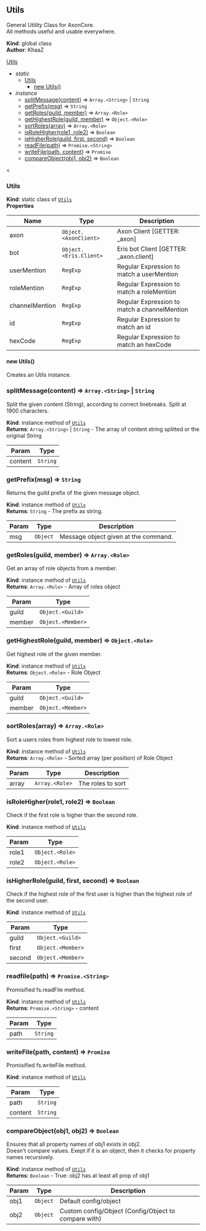 <a id="utils"></a>

## Utils
General Utility Class for AxonCore.  
All methods useful and usable everywhere.

**Kind**: global class  
**Author**: KhaaZ  

[Utils](#Utils)
- _static_
  - [Utils](#Utils)
    - [new Utils()](#Utils_new)
- _instance_
  - [splitMessage(content)](#splitMessage) ⇒ <code>Array.&lt;String&gt;</code> \| <code>String</code>
  - [getPrefix(msg)](#getPrefix) ⇒ <code>String</code>
  - [getRoles(guild, member)](#getRoles) ⇒ <code>Array.&lt;Role&gt;</code>
  - [getHighestRole(guild, member)](#getHighestRole) ⇒ <code>Object.&lt;Role&gt;</code>
  - [sortRoles(array)](#sortRoles) ⇒ <code>Array.&lt;Role&gt;</code>
  - [isRoleHigher(role1, role2)](#isRoleHigher) ⇒ <code>Boolean</code>
  - [isHigherRole(guild, first, second)](#isHigherRole) ⇒ <code>Boolean</code>
  - [readFile(path)](#readFile) ⇒ <code>Promise.&lt;String&gt;</code>
  - [writeFile(path, content)](#writeFile) ⇒ <code>Promise</code>
  - [compareObject(obj1, obj2)](#compareObject) ⇒ <code>Boolean</code>
    

<<a id="utils"></a>

### Utils
**Kind**: static class of [<code>Utils</code>](#Utils)  
**Properties**

| Name | Type | Description |
| --- | --- | --- |
| axon | <code>Object.&lt;AxonClient&gt;</code> | Axon Client [GETTER: _axon] |
| bot | <code>Object.&lt;Eris.Client&gt;</code> | Eris bot Client [GETTER: _axon.client] |
| userMention | <code>RegExp</code> | Regular Expression to match a userMention |
| roleMention | <code>RegExp</code> | Regular Expression to match a roleMention |
| channelMention | <code>RegExp</code> | Regular Expression to match a channelMention |
| id | <code>RegExp</code> | Regular Expression to match an id |
| hexCode | <code>RegExp</code> | Regular Expression to match an hexCode |

<a id="utils_new"></a>

#### new Utils()
Creates an Utils instance.

<a id="splitmessage"></a>

### splitMessage(content) ⇒ <code>Array.&lt;String&gt;</code> \| <code>String</code>
Split the given content (String), according to correct linebreaks.
Split at 1900 characters.

**Kind**: instance method of [<code>Utils</code>](#Utils)  
**Returns**: <code>Array.&lt;String&gt;</code> \| <code>String</code> - The array of content string splitted or the original String  

| Param | Type |
| --- | --- |
| content | <code>String</code> | 

<a id="getprefix"></a>

### getPrefix(msg) ⇒ <code>String</code>
Returns the guild prefix of the given message object.  

**Kind**: instance method of [<code>Utils</code>](#Utils)  
**Returns**: <code>String</code> - The prefix as string.  

| Param | Type | Description |
| --- | --- | --- |
| msg | <code>Object</code> | Message object given at the command. |

<a id="getroles"></a>

### getRoles(guild, member) ⇒ <code>Array.&lt;Role&gt;</code>
Get an array of role objects from a member.  

**Kind**: instance method of [<code>Utils</code>](#Utils)  
**Returns**: <code>Array.&lt;Role&gt;</code> - Array of roles object  

| Param | Type |
| --- | --- |
| guild | <code>Object.&lt;Guild&gt;</code> | 
| member | <code>Object.&lt;Member&gt;</code> | 

<a id="gethighestrole"></a>

### getHighestRole(guild, member) ⇒ <code>Object.&lt;Role&gt;</code>
Get highest role of the given member.  

**Kind**: instance method of [<code>Utils</code>](#Utils)  
**Returns**: <code>Object.&lt;Role&gt;</code> - Role Object  

| Param | Type |
| --- | --- |
| guild | <code>Object.&lt;Guild&gt;</code> | 
| member | <code>Object.&lt;Member&gt;</code> | 

<a id="sortroles"></a>

### sortRoles(array) ⇒ <code>Array.&lt;Role&gt;</code>
Sort a users roles from highest role to lowest role.  

**Kind**: instance method of [<code>Utils</code>](#Utils)  
**Returns**: <code>Array.&lt;Role&gt;</code> - Sorted array (per position) of Role Object  

| Param | Type | Description |
| --- | --- | --- |
| array | <code>Array.&lt;Role&gt;</code> | The roles to sort |

<a id="isrolehigher"></a>

### isRoleHigher(role1, role2) ⇒ <code>Boolean</code>
Check if the first role is higher than the second role.  

**Kind**: instance method of [<code>Utils</code>](#Utils)  

| Param | Type |
| --- | --- |
| role1 | <code>Object.&lt;Role&gt;</code> | 
| role2 | <code>Object.&lt;Role&gt;</code> | 

<a id="ishigherrole"></a>

### isHigherRole(guild, first, second) ⇒ <code>Boolean</code>
Check if the highest role of the first user is higher than the highest role of the second user.  

**Kind**: instance method of [<code>Utils</code>](#Utils)  

| Param | Type |
| --- | --- |
| guild | <code>Object.&lt;Guild&gt;</code> | 
| first | <code>Object.&lt;Member&gt;</code> | 
| second | <code>Object.&lt;Member&gt;</code> | 

<a id="readfile"></a>

### readfile(path) ⇒ <code>Promise.&lt;String&gt;</code>
Promisified fs.readFile method.  

**Kind**: instance method of [<code>Utils</code>](#Utils)  
**Returns**: <code>Promise.&lt;String&gt;</code> - content  

| Param | Type |
| --- | --- |
| path | <code>String</code> | 

<a id="writefile"></a>

### writeFile(path, content) ⇒ <code>Promise</code>
Promisified fs.writeFile method.  

**Kind**: instance method of [<code>Utils</code>](#Utils)  

| Param | Type |
| --- | --- |
| path | <code>String</code> | 
| content | <code>String</code> | 

<a id="compareobject"></a>

### compareObject(obj1, obj2) ⇒ <code>Boolean</code>
Ensures that all property names of obj1 exists in obj2.  
Doesn't compare values. Exept if it is an object, then it checks for property names recursively.  

**Kind**: instance method of [<code>Utils</code>](#Utils)  
**Returns**: <code>Boolean</code> - True: obj2 has at least all prop of obj1  

| Param | Type | Description |
| --- | --- | --- |
| obj1 | <code>Object</code> | Default config/object |
| obj2 | <code>Object</code> | Custom config/Object (Config/Object to compare with) |
